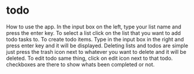 # todo
How to use the app. In the input box on the left, type your list name and press the enter key. To select a list click on the list that you want to add todo tasks to. To create todo items. Type in the input box in the right and press enter key and it will be displayed. Deleting lists and todos are simple just press the trash icon next to whatever you want to delete and it will be deleted. To edit todo same thing, click on edit icon next to that todo. checkboxes are there to show whats been completed or not.
